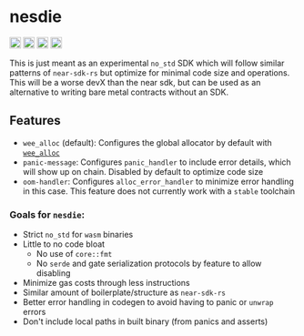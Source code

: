 # nesdie

[<img alt="github" src="https://img.shields.io/badge/github-austinabell/nesdie-8da0cb?style=for-the-badge&labelColor=555555&logo=github" height="20">](https://github.com/austinabell/nesdie)
[<img alt="crates.io" src="https://img.shields.io/crates/v/nesdie.svg?style=for-the-badge&color=fc8d62&logo=rust" height="20">](https://crates.io/crates/nesdie)
[<img alt="docs.rs" src="https://img.shields.io/badge/docs.rs-nesdie-66c2a5?style=for-the-badge&labelColor=555555&logo=docs.rs" height="20">](https://docs.rs/nesdie)
[<img alt="build status" src="https://img.shields.io/github/actions/workflow/status/austinabell/nesdie/ci.yml?branch=main&style=for-the-badge" height="20">](https://github.com/austinabell/nesdie/actions?query=branch%3Amain)

This is just meant as an experimental `no_std` SDK which will follow similar patterns of `near-sdk-rs` but optimize for minimal code size and operations. This will be a worse devX than the near sdk, but can be used as an alternative to writing bare metal contracts without an SDK.

## Features

- `wee_alloc` (default): Configures the global allocator by default with [`wee_alloc`](https://github.com/rustwasm/wee_alloc)
- `panic-message`: Configures `panic_handler` to include error details, which will show up on chain. Disabled by default to optimize code size
- `oom-handler`: Configures `alloc_error_handler` to minimize error handling in this case. This feature does not currently work with a `stable` toolchain

### Goals for `nesdie`:

- Strict `no_std` for `wasm` binaries
- Little to no code bloat
  - No use of `core::fmt`
  - No `serde` and gate serialization protocols by feature to allow disabling
- Minimize gas costs through less instructions
- Similar amount of boilerplate/structure as `near-sdk-rs` 
- Better error handling in codegen to avoid having to panic or `unwrap` errors
- Don't include local paths in built binary (from panics and asserts)
